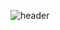 ![header](https://capsule-render.vercel.app/api?type=waving&color=auto&height=300&section=header&text=하느님께는%모든%것이%가능하다%20render&fontSize=90animation=twinkling)
